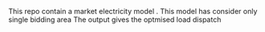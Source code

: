 This repo contain a market electricity model .
This model has consider only single bidding area
The output gives the optmised load dispatch
